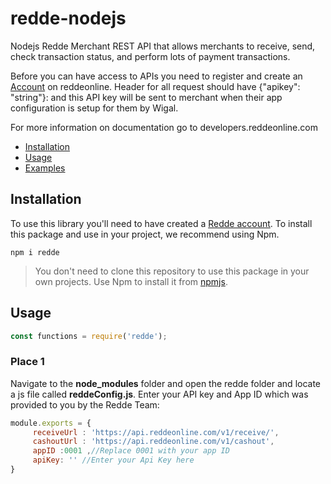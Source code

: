 # redde-nodejs
Nodejs Redde Merchant REST API that allows merchants to receive, send, check transaction status, and perform lots of payment transactions.

Before you can have access to APIs you need to register and create an [Account](https://app.reddeonline.com/register) on reddeonline. Header for all request should have {"apikey": "string"}: and this API key will be sent to merchant when their app configuration is setup for them by Wigal.

For more information on documentation go to developers.reddeonline.com

* [Installation](#installation)
* [Usage](#usage)
* [Examples](https://github.com/wigalsolutionsltd/redde-nodejs#examples)

## Installation
To use this library you'll need to have created a [Redde account](https://app.reddeonline.com/register).                     To install this package and use in your project, we recommend using Npm.

```
npm i redde                                                                                         
```

>You don't need to clone this repository to use this package in your own projects. Use Npm to install it from [npmjs](https://www.npmjs.com/package/redde).




## Usage

```js
const functions = require('redde');

```
### Place 1

Navigate to the **node_modules** folder and open the redde folder and locate a js file called **reddeConfig.js**.
Enter your API key and App ID which was provided to you by the Redde Team:

```js
module.exports = {
     receiveUrl : 'https://api.reddeonline.com/v1/receive/',
     cashoutUrl : 'https://api.reddeonline.com/v1/cashout',
     appID :0001 ,//Replace 0001 with your app ID
     apiKey: '' //Enter your Api Key here
}
``` 
